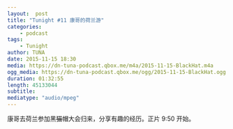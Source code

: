 ```yaml
---
layout:  post
title: "Tunight #11 康哥的荷兰游"
categories:
    - podcast
tags:
    - Tunight 
author: TUNA
date: 2015-11-15 18:30
media: https://dn-tuna-podcast.qbox.me/m4a/2015-11-15-BlackHat.m4a
ogg_media: https://dn-tuna-podcast.qbox.me/ogg/2015-11-15-BlackHat.ogg
duration: 01:32:55
length: 45133044
subtitle: 
mediatype: "audio/mpeg"
---
```


康哥去荷兰参加黑<del>猫</del>帽大会归来，分享有趣的经历。正片 9:50 开始。
